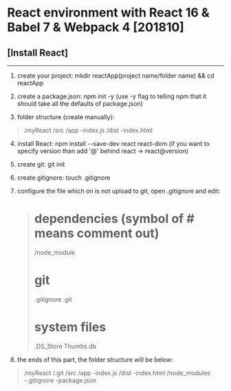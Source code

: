 # React environment with React 16 & Babel 7 & Webpack 4 [201810]

## [Install React]

***
1. create your project: mkdir reactApp(project name/folder name) && cd reactApp

2. create a package.json: npm init -y (use -y flag to telling npm that it should take all the defaults of package.json)

3. folder structure (create manually):
>    /myReact
>        /src
>            /app
>                -index.js
>        /dist
>            -index.html

4. install React: npm install --save-dev react react-dom (if you want to specify version than add '@' behind react -> react@version)

5. create git: git init

6. create gitignore: touch .gitignore

7. configure the file which on is not upload to git, open .gitignore and edit:
    >   # dependencies (symbol of # means comment out)
    > /node_module
    >   # git
    > .gitignore
    > .git
    >   # system files
    > .DS_Store
    > Thumbs.db

8. the ends of this part, the folder structure will be below:
>   /myReact
>       /.git
>       /src
>           /app
>               -index.js
>       /dist
>           -index.html
>       /node_modules
>       -.gitignore
>       -package.json